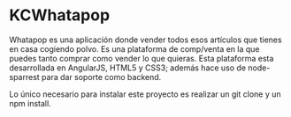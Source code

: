 # KCWhatapop

Whatapop es una aplicación donde vender todos esos artículos que tienes en casa cogiendo polvo. Es una plataforma de comp/venta en la que puedes tanto comprar como vender lo que quieras.
Esta plataforma esta desarrollada en AngularJS, HTML5 y CSS3; además hace uso de node-sparrest para dar soporte como backend.

Lo único necesario para instalar este proyecto es realizar un git clone y un npm install.
